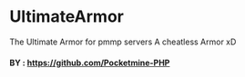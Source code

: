 # UltimateArmor
The Ultimate Armor for pmmp servers
A cheatless Armor xD

#### BY : https://github.com/Pocketmine-PHP
